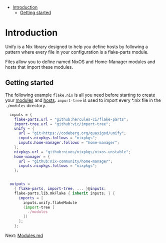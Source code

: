 <!--toc:start-->
- [Introduction](#introduction)
  - [Getting started](#getting-started)
<!--toc:end-->

# Introduction
Unify is a Nix library designed to help you define hosts by following a pattern where every file in your configuration is a flake-parts module. 

Files allow you to define named NixOS and Home-Manager modules and hosts that import these modules. 

## Getting started
The following example `flake.nix` is all you need before starting to create your [modules](Modules.md) and [hosts](Hosts.md). `import-tree` is used to import every \*.nix file in the `./modules` directory.

```nix
  inputs = {
    flake-parts.url = "github:hercules-ci/flake-parts";
    import-tree.url = "github:vic/import-tree";
    unify = {
      url = "git+https://codeberg.org/quasigod/unify";
      inputs.nixpkgs.follows = "nixpkgs";
      inputs.home-manager.follows = "home-manager";
    };
    nixpkgs.url = "github:nixos/nixpkgs/nixos-unstable";
    home-manager = {
      url = "github:nix-community/home-manager";
      inputs.nixpkgs.follows = "nixpkgs";
    };


  outputs =
    { flake-parts, import-tree, ... }@inputs:
    flake-parts.lib.mkFlake { inherit inputs; } {
      imports = [
        inputs.unify.flakeModule
        (import-tree [
          ./modules
        ])
      ];
    };
```

Next: [Modules.md](Modules.md)
